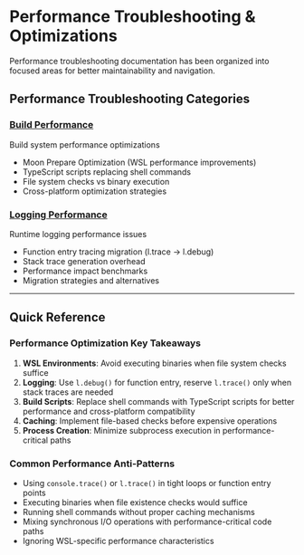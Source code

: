 # Performance Troubleshooting & Optimizations

Performance troubleshooting documentation has been organized into focused areas for better maintainability and navigation.

## Performance Troubleshooting Categories

### [Build Performance](TROUBLESHOOTING.performance.build.md)
Build system performance optimizations
- Moon Prepare Optimization (WSL performance improvements)
- TypeScript scripts replacing shell commands
- File system checks vs binary execution
- Cross-platform optimization strategies

### [Logging Performance](TROUBLESHOOTING.performance.logging.md)  
Runtime logging performance issues
- Function entry tracing migration (l.trace → l.debug)
- Stack trace generation overhead
- Performance impact benchmarks
- Migration strategies and alternatives

---

## Quick Reference

### Performance Optimization Key Takeaways

1. **WSL Environments**: Avoid executing binaries when file system checks suffice
2. **Logging**: Use `l.debug()` for function entry, reserve `l.trace()` only when stack traces are needed
3. **Build Scripts**: Replace shell commands with TypeScript scripts for better performance and cross-platform compatibility
4. **Caching**: Implement file-based checks before expensive operations
5. **Process Creation**: Minimize subprocess execution in performance-critical paths

### Common Performance Anti-Patterns

- Using `console.trace()` or `l.trace()` in tight loops or function entry points
- Executing binaries when file existence checks would suffice
- Running shell commands without proper caching mechanisms
- Mixing synchronous I/O operations with performance-critical code paths
- Ignoring WSL-specific performance characteristics